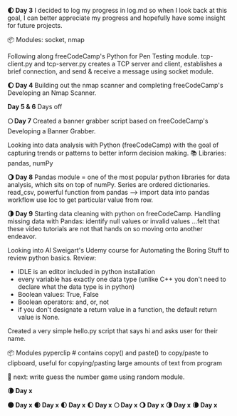 **:first_quarter_moon: Day 3**
I decided to log my progress in log.md so when I look back at this goal, I can better appreciate my progress and hopefully have some insight for future projects.

:package: Modules: socket, nmap

Following along freeCodeCamp's Python for Pen Testing module.
tcp-client.py and tcp-server.py creates a TCP server and client, establishes a brief connection, and send & receive a message using socket module.


**:waxing_gibbous_moon: Day 4**
Building out the nmap scanner and completing freeCodeCamp's Developing an Nmap Scanner.

**Day 5 & 6**
Days off

**:full_moon: Day 7**
Created a banner grabber script based on freeCodeCamp's Developing a Banner Grabber.

Looking into data analysis with Python (freeCodeCamp) with the goal of capturing trends or patterns to better inform decision making.
:books: Libraries: pandas, numPy

**:waning_gibbous_moon: Day 8**
Pandas module = one of the most popular python libraries for data analysis, which sits on top of numPy.
Series are ordered dictionaries.
read_csv, powerful function from pandas --> import data into pandas workflow
use loc to get particular value from row.

**:last_quarter_moon: Day 9**
Starting data cleaning with python on freeCodeCamp.
Handling missing data with Pandas: identify null values or invalid values
...felt that these video tutorials are not that hands on so moving onto another endeavor.

Looking into Al Sweigart's Udemy course for Automating the Boring Stuff to review python basics.
Review:
- IDLE is an editor included in python installation
- every variable has exactly one data type (unlike C++ you don't need to declare what the data type is in python)
- Boolean values: True, False
- Boolean operators: and, or, not
- if you don't designate a return value in a function, the default return value is None.

Created a very simple hello.py script that says hi and asks user for their name.

:package: Modules
pyperclip # contains copy() and paste() to copy/paste to clipboard, useful for copying/pasting large amounts of text from program

:snake: next: write guess the number game using random module.

**:waning_crescent_moon: Day x**


**:new_moon: Day x**
**:waxing_crescent_moon: Day x**
**:first_quarter_moon: Day x**
**:waxing_gibbous_moon: Day x**
**:full_moon: Day x**
**:waning_gibbous_moon: Day x**
**:last_quarter_moon: Day x**
**:waning_crescent_moon: Day x**

